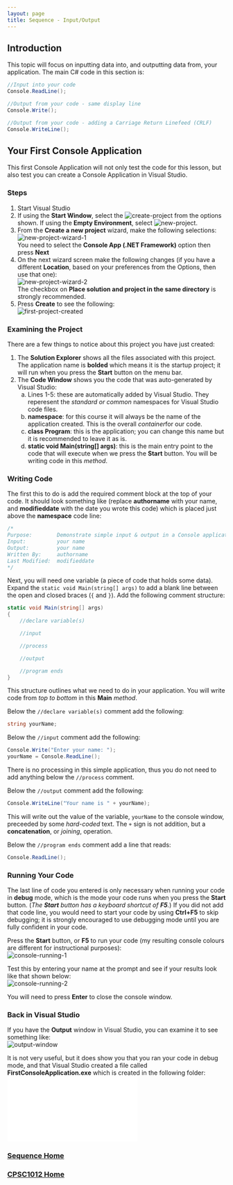 ```yaml
---
layout: page
title: Sequence - Input/Output
---
```


## Introduction
This topic will focus on inputting data into, and outputting data from, your application. The main C# code in this section is:

```csharp
//Input into your code
Console.ReadLine();

//Output from your code - same display line
Console.Write();

//Output from your code - adding a Carriage Return Linefeed (CRLF)
Console.WriteLine();
```

## Your First Console Application
This first Console Application will not only test the code for this lesson, but also test you can create a Console Application in Visual Studio.

### Steps
1. Start Visual Studio
2. If using the **Start Window**, select the ![create-project](files/create-project.jpg) from the options shown. If using the **Empty Environment**, select ![new-project](files/new-project.jpg).
3. From the **Create a new project** wizard, make the following selections:<br>![new-project-wizard-1](files/new-project-wizard-1.jpg)<br>You need to select the **Console App (.NET Framework)** option then press **Next**
4. On the next wizard screen make the following changes (if you have a different **Location**, based on your preferences from the Options, then use that one):<br>![new-project-wizard-2](files/new-project-wizard-2.jpg)<br>The checkbox on **Place solution and project in the same directory** is strongly recommended.
5. Press **Create** to see the following:<br>![first-project-created](files/first-project-created.jpg)

### Examining the Project
There are a few things to notice about this project you have just created:
1. The **Solution Explorer** shows all the files associated with this project. The application name is **bolded** which means it is the startup project; it will run when you press the **Start** button on the menu bar.
2. The **Code Window** shows you the code that was auto-generated by Visual Studio:<br>
    <ol type="a">
        <li>Lines 1-5: these are automatically added by Visual Studio. They reperesent the <em>standard or common</em> namespaces for Visual Studio code files.</li>
        <li><b>namespace</b>: for this course it will always be the name of the application created. This is the overall <em>container</em>for our code.</li>
        <li><b>class Program</b>: this is the application; you can change this name but it is recommended to leave it as is.</li>
        <li><b>static void Main(string[] args)</b>: this is the main entry point to the code that will execute when we press the <b>Start</b> button. You will be writing code in this <em>method</em>.</li>
    </ol>

### Writing Code
The first this to do is add the required comment block at the top of your code. It should look something like (replace **authorname** with your name, and **modifieddate** with the date you wrote this code) which is placed just above the **namespace** code line:

```csharp
/* 
Purpose:        Demonstrate simple input & output in a Console application	 
Input:          your name	
Output:         your name 
Written By:     authorname
Last Modified:  modifieddate 
*/
```

Next, you will need one variable (a piece of code that holds some data). Expand the `static void Main(string[] args)` to add a blank line between the open and closed braces (`{` and `}`). Add the following comment structure:

```csharp
static void Main(string[] args)
{
    //declare variable(s)

    //input

    //process

    //output

    //program ends
}
```

This structure outlines what we need to do in your application. You will write code from _top to bottom_ in this **Main** _method_.

Below the `//declare variable(s)` comment add the following:

```csharp
string yourName;
```

Below the `//input` comment add the following:

```csharp
Console.Write("Enter your name: ");
yourName = Console.ReadLine();
```

There is no processing in this simple application, thus you do not need to add anything below the `//process` comment.

Below the `//output` comment add the following:

```csharp
Console.WriteLine("Your name is " + yourName);
```

This will write out the value of the variable, `yourName` to the console window, preceeded by some _hard-coded_ text. The `+` sign is not addition, but a **concatenation**, or _joining_, operation.

Below the `//program ends` comment add a line that reads:

```csharp
Console.ReadLine();
```

### Running Your Code
The last line of code you entered is only necessary when running your code in **debug** mode, which is the mode your code runs when you press the **Start** button. (_The **Start** button has a keyboard shortcut of **F5**._) If you did not add that code line, you would need to start your code by using **Ctrl+F5** to skip debugging; it is strongly encouraged to use debugging mode until you are fully confident in your code.

Press the **Start** button, or **F5** to run your code (my resulting console colours are different for instructional purposes):<br>![console-running-1](files/console-running-1.jpg)

Test this by entering your name at the prompt and see if your results look like that shown below:<br>
![console-running-2](files/console-running-2.jpg)

You will need to press **Enter** to close the console window.

### Back in Visual Studio
If you have the **Output** window in Visual Studio, you can examine it to see something like:<br>
![output-window](files/output-window.jpg)

It is not very useful, but it does show you that you ran your code in debug mode, and that Visual Studio created a file called **FirstConsoleApplication.exe** which is created in the following folder:<br>
![debug-location](files/debug-location.md)


### [Sequence Home](02-sequence.md)
### [CPSC1012 Home](../)